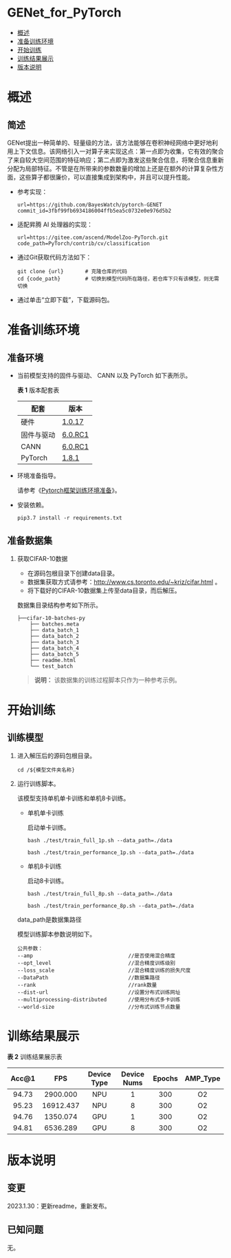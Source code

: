 # GENet_for_PyTorch

-   [概述](#概述)
-   [准备训练环境](#准备训练环境)
-   [开始训练](#开始训练)
-   [训练结果展示](#训练结果展示)
-   [版本说明](#版本说明)

# 概述

## 简述

  GENet提出一种简单的、轻量级的方法，该方法能够在卷积神经网络中更好地利用上下文信息。该网络引入一对算子来实现这点：第一点即为收集，它有效的聚合了来自较大空间范围的特征响应；第二点即为激发这些聚合信息，将聚合信息重新分配为局部特征。不管是在所带来的参数数量的增加上还是在额外的计算复杂性方面，这些算子都很廉价，可以直接集成到架构中，并且可以提升性能。
- 参考实现：

  ```
  url=https://github.com/BayesWatch/pytorch-GENET
  commit_id=3fbf99fb6934186004ffb5ea5c0732e0e976d5b2
  ```

- 适配昇腾 AI 处理器的实现：

  ```
  url=https://gitee.com/ascend/ModelZoo-PyTorch.git
  code_path=PyTorch/contrib/cv/classification
  ```

- 通过Git获取代码方法如下：

  ```
  git clone {url}       # 克隆仓库的代码
  cd {code_path}        # 切换到模型代码所在路径，若仓库下只有该模型，则无需切换
  ```

- 通过单击“立即下载”，下载源码包。

# 准备训练环境

## 准备环境

- 当前模型支持的固件与驱动、 CANN 以及 PyTorch 如下表所示。

  **表 1**  版本配套表

  | 配套       | 版本                                                         |
  | ---------- | ------------------------------------------------------------ |
  | 硬件       | [1.0.17](https://www.hiascend.com/hardware/firmware-drivers?tag=commercial) |
  | 固件与驱动 | [6.0.RC1](https://www.hiascend.com/hardware/firmware-drivers?tag=commercial) |
  | CANN       | [6.0.RC1](https://www.hiascend.com/software/cann/commercial?version=6.0.RC1) |
  | PyTorch    | [1.8.1](https://gitee.com/ascend/pytorch/tree/master/)       |

- 环境准备指导。

  请参考《[Pytorch框架训练环境准备](https://www.hiascend.com/document/detail/zh/ModelZoo/pytorchframework/ptes)》。

- 安装依赖。

  ```
  pip3.7 install -r requirements.txt
  ```


## 准备数据集


1. 获取CIFAR-10数据
   * 在源码包根目录下创建data目录。
   * 数据集获取方式请参考：http://www.cs.toronto.edu/~kriz/cifar.html 。
   * 将下载好的CIFAR-10数据集上传至data目录，而后解压。

    数据集目录结构参考如下所示。

    ```
    ├──cifar-10-batches-py
        ├── batches.meta            
        ├── data_batch_1   
        ├── data_batch_2
        ├── data_batch_3
        ├── data_batch_4
        ├── data_batch_5                         
        ├── readme.html
        └── test_batch           
    ```


   > **说明：** 
   > 该数据集的训练过程脚本只作为一种参考示例。

# 开始训练

## 训练模型

1. 进入解压后的源码包根目录。

   ```
   cd /${模型文件夹名称} 
   ```

2. 运行训练脚本。

   该模型支持单机单卡训练和单机8卡训练。

   - 单机单卡训练

     启动单卡训练。

     ```
     bash ./test/train_full_1p.sh --data_path=./data
     
     bash ./test/train_performance_1p.sh --data_path=./data
     ```

   - 单机8卡训练

     启动8卡训练。

     ```
     bash ./test/train_full_8p.sh --data_path=./data
     
     bash ./test/train_performance_8p.sh --data_path=./data
     ```

   data_path是数据集路径

   模型训练脚本参数说明如下。

   ```
   公共参数：
   --amp                               //是否使用混合精度
   --opt_level                         //混合精度训练级别
   --loss_scale                        //混合精度训练的损失尺度   
   --DataPath                          //数据集路径
   --rank                              //rank数量
   --dist-url                          //设置分布式训练网址
   --multiprocessing-distributed       //使用分布式多卡训练
   --world-size                        //分布式训练节点数量
   ```

# 训练结果展示

**表 2**  训练结果展示表

| Acc@1 |    FPS    | Device Type | Device Nums | Epochs | AMP_Type |
|:-----:|:---------:|:-----------:|:-----------:|:------:|:--------:|
| 94.73 | 2900.000  |     NPU     |      1      |  300   |    O2    |
| 95.23 | 16912.437 |     NPU     |      8      |  300   |    O2    |
| 94.76 | 1350.074  |     GPU     |      1      |  300   |    O2    |
| 94.81 | 6536.289  |     GPU     |      8      |  300   |    O2    |

# 版本说明

## 变更

2023.1.30：更新readme，重新发布。


## 已知问题

无。
